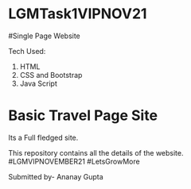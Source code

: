 # LGMTask1VIPNOV21

#Single Page Website

Tech Used:
1. HTML
2. CSS and Bootstrap
3. Java Script

# Basic Travel Page Site

Its a Full fledged site.

This repository contains all the details of the website. #LGMVIPNOVEMBER21 #LetsGrowMore

Submitted by-
Ananay Gupta
